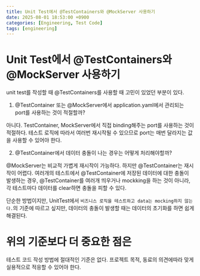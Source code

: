 ```yaml
---
title: Unit Test에서 @TestContainers와 @MockServer 사용하기
date: 2025-08-01 18:53:00 +0900
categories: [Engineering, Test Code]
tags: [engineering]
---
```


# Unit Test에서 @TestContainers와 @MockServer 사용하기

unit test를 작성할 때 @TestContainers를 사용할 때 고민이 있었던 부분이 있다.

1. @TestContainer 또는 @MockServer에서 application.yaml에서 관리되는 port를 사용하는 것이 적절할까?

아니다. TestContainer, MockServer에서 직접 binding해주는 port를 사용하는 것이 적절하다.
테스트 로직에 따라서 여러번 재시작될 수 있으므로 port는 매번 달라지는 값을 사용할 수 있어야 한다.

2. @TestContainer에서 데이터 충돌이 나는 경우는 어떻게 처리해야할까?

@MockServer는 비교적 가볍게 재시작이 가능하다. 하지만 @TestContainer는 재시작이 어렵다.
여러개의 테스트에서 @TestContainer에 저장된 데이터에 대한 충돌이 발생하는 경우, @TestContainer를 여러개 띄우거나 mockking을 하는 것이 아니라, 각 테스트마다 데이터를 clear하면 충돌을 피할 수 있다.

단순한 방법이지만, UnitTest에서 `비즈니스 로직을 테스트하고 data는 mocking하지 않는다.`의 기준에 따르고 싶지만, 데이터의 충돌이 발생할 때는 데이터의 초기화를 하면 쉽게 해결된다.

# 위의 기준보다 더 중요한 점은

테스트 코드 작성 방법에 절대적인 기준은 없다. 프로젝트 목적, 동료의 의견에따라 맞게 실용적으로 적응할 수 있어야 한다.
